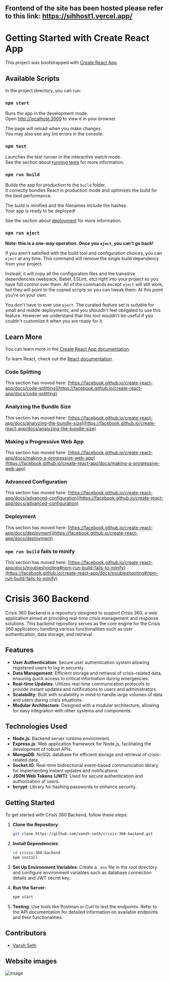 ## Frontend of the site has been hosted please refer to this link: https://sihhost1.vercel.app/
# Getting Started with Create React App

This project was bootstrapped with [Create React App](https://github.com/facebook/create-react-app).

## Available Scripts

In the project directory, you can run:

### `npm start`

Runs the app in the development mode.\
Open [http://localhost:3000](http://localhost:3000) to view it in your browser.

The page will reload when you make changes.\
You may also see any lint errors in the console.

### `npm test`

Launches the test runner in the interactive watch mode.\
See the section about [running tests](https://facebook.github.io/create-react-app/docs/running-tests) for more information.

### `npm run build`

Builds the app for production to the `build` folder.\
It correctly bundles React in production mode and optimizes the build for the best performance.

The build is minified and the filenames include the hashes.\
Your app is ready to be deployed!

See the section about [deployment](https://facebook.github.io/create-react-app/docs/deployment) for more information.

### `npm run eject`

**Note: this is a one-way operation. Once you `eject`, you can't go back!**

If you aren't satisfied with the build tool and configuration choices, you can `eject` at any time. This command will remove the single build dependency from your project.

Instead, it will copy all the configuration files and the transitive dependencies (webpack, Babel, ESLint, etc) right into your project so you have full control over them. All of the commands except `eject` will still work, but they will point to the copied scripts so you can tweak them. At this point you're on your own.

You don't have to ever use `eject`. The curated feature set is suitable for small and middle deployments, and you shouldn't feel obligated to use this feature. However we understand that this tool wouldn't be useful if you couldn't customize it when you are ready for it.

## Learn More

You can learn more in the [Create React App documentation](https://facebook.github.io/create-react-app/docs/getting-started).

To learn React, check out the [React documentation](https://reactjs.org/).

### Code Splitting

This section has moved here: [https://facebook.github.io/create-react-app/docs/code-splitting](https://facebook.github.io/create-react-app/docs/code-splitting)

### Analyzing the Bundle Size

This section has moved here: [https://facebook.github.io/create-react-app/docs/analyzing-the-bundle-size](https://facebook.github.io/create-react-app/docs/analyzing-the-bundle-size)

### Making a Progressive Web App

This section has moved here: [https://facebook.github.io/create-react-app/docs/making-a-progressive-web-app](https://facebook.github.io/create-react-app/docs/making-a-progressive-web-app)

### Advanced Configuration

This section has moved here: [https://facebook.github.io/create-react-app/docs/advanced-configuration](https://facebook.github.io/create-react-app/docs/advanced-configuration)

### Deployment

This section has moved here: [https://facebook.github.io/create-react-app/docs/deployment](https://facebook.github.io/create-react-app/docs/deployment)

### `npm run build` fails to minify

This section has moved here: [https://facebook.github.io/create-react-app/docs/troubleshooting#npm-run-build-fails-to-minify](https://facebook.github.io/create-react-app/docs/troubleshooting#npm-run-build-fails-to-minify)



# Crisis 360 Backend

Crisis 360 Backend is a repository designed to support Crisis 360, a web application aimed at providing real-time crisis management and response solutions. This backend repository serves as the core engine for the Crisis 360 application, handling various functionalities such as user authentication, data storage, and retrieval.

## Features

- **User Authentication**: Secure user authentication system allowing registered users to log in securely.
- **Data Management**: Efficient storage and retrieval of crisis-related data, ensuring quick access to critical information during emergencies.
- **Real-time Updates**: Utilizes real-time communication protocols to provide instant updates and notifications to users and administrators.
- **Scalability**: Built with scalability in mind to handle large volumes of data and users during crisis situations.
- **Modular Architecture**: Designed with a modular architecture, allowing for easy integration with other systems and components.

## Technologies Used

- **Node.js**: Backend server runtime environment.
- **Express.js**: Web application framework for Node.js, facilitating the development of robust APIs.
- **MongoDB**: NoSQL database for efficient storage and retrieval of crisis-related data.
- **Socket.IO**: Real-time bidirectional event-based communication library for implementing instant updates and notifications.
- **JSON Web Tokens (JWT)**: Used for secure authentication and authorization of users.
- **bcrypt**: Library for hashing passwords to enhance security.

## Getting Started

To get started with Crisis 360 Backend, follow these steps:

1. **Clone the Repository**: 
    ```bash
    git clone https://github.com/vansh-seth/crisis-360-backend.git
    ```

2. **Install Dependencies**:
    ```bash
    cd crisis-360-backend
    npm install
    ```

3. **Set Up Environment Variables**:
    Create a `.env` file in the root directory and configure environment variables such as database connection details and JWT secret key.

4. **Run the Server**:
    ```bash
    npm start
    ```

5. **Testing**:
    Use tools like Postman or Curl to test the endpoints. Refer to the API documentation for detailed information on available endpoints and their functionalities.


## Contributors

- [Vansh Seth](https://github.com/vansh-seth)


## Website images

![image](https://github.com/vansh-seth/crisis-360-backend/assets/111755254/33f13f89-e595-4701-8b9c-b7593b188a4a)

